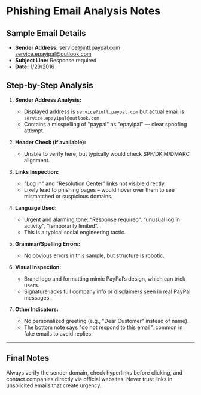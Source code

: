 # Phishing Email Analysis Notes

## Sample Email Details
- **Sender Address:** service@intl.paypal.com <service.epayipal@outlook.com>
- **Subject Line:** Response required
- **Date:** 1/29/2016

## Step-by-Step Analysis

1. **Sender Address Analysis:**
   - Displayed address is `service@intl.paypal.com` but actual email is `service.epayipal@outlook.com`
   - Contains a misspelling of "paypal" as "epayipal" — clear spoofing attempt.

2. **Header Check (if available):**
   - Unable to verify here, but typically would check SPF/DKIM/DMARC alignment.

3. **Links Inspection:**
   - "Log in" and "Resolution Center" links not visible directly.
   - Likely lead to phishing pages – would hover over them to see mismatched or suspicious domains.

4. **Language Used:**
   - Urgent and alarming tone: “Response required”, “unusual log in activity”, “temporarily limited”.
   - This is a typical social engineering tactic.

5. **Grammar/Spelling Errors:**
   - No obvious errors in this sample, but structure is robotic.

6. **Visual Inspection:**
   - Brand logo and formatting mimic PayPal’s design, which can trick users.
   - Signature lacks full company info or disclaimers seen in real PayPal messages.

7. **Other Indicators:**
   - No personalized greeting (e.g., "Dear Customer" instead of name).
   - The bottom note says "do not respond to this email", common in fake emails to avoid replies.

---

## Final Notes
Always verify the sender domain, check hyperlinks before clicking, and contact companies directly via official websites. Never trust links in unsolicited emails that create urgency.
